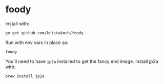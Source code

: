 # foody

Install with:
```
go get github.com/kristakoch/foody
```

Run with env vars in place as:
```
foody
```

You'll need to have `jp2a` installed to get the fancy end image. Install jp2a with:

```
brew install jp2a
```